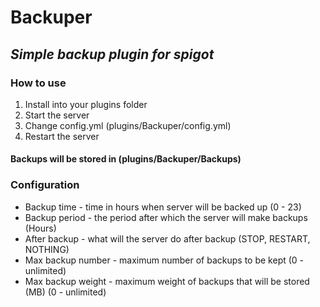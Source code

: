 # Backuper

## _Simple backup plugin for spigot_

### How to use

1. Install into your plugins folder
2. Start the server
3. Change config.yml (plugins/Backuper/config.yml)
4. Restart the server

#### Backups will be stored in (plugins/Backuper/Backups)

### Configuration

* Backup time - time in hours when server will be backed up (0 - 23)
* Backup period - the period after which the server will make backups (Hours)
* After backup - what will the server do after backup (STOP, RESTART, NOTHING)
* Max backup number - maximum number of backups to be kept (0 - unlimited)
* Max backup weight - maximum weight of backups that will be stored (MB) (0 - unlimited)

